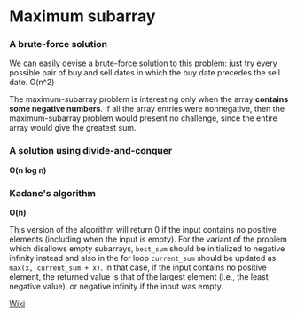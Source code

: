 # Maximum subarray

### A brute-force solution

We can easily devise a brute-force solution to this problem: just try every possible pair of buy and sell dates in which the buy date precedes the sell date. O(n^2)

The maximum-subarray problem is interesting only when the array **contains some negative numbers**. If all the array entries were nonnegative, then the maximum-subarray problem would present no challenge, since the entire array would give the greatest sum.

### A solution using divide-and-conquer

**O(n log n)**

### Kadane's algorithm

**O(n)**

This version of the algorithm will return 0 if the input contains no positive elements (including when the input is empty). For the variant of the problem which disallows empty subarrays, `best_sum` should be initialized to negative infinity instead and also in the for loop `current_sum` should be updated as `max(x, current_sum + x)`. In that case, if the input contains no positive element, the returned value is that of the largest element (i.e., the least negative value), or negative infinity if the input was empty.

[Wiki](https://en.wikipedia.org/wiki/Maximum_subarray_problem)
